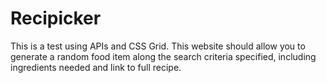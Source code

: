 # Recipicker

This is a test using APIs and CSS Grid. This website should allow you to generate a random food item along the search criteria specified, including ingredients needed and link to full recipe.